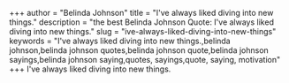 +++
author = "Belinda Johnson"
title = "I've always liked diving into new things."
description = "the best Belinda Johnson Quote: I've always liked diving into new things."
slug = "ive-always-liked-diving-into-new-things"
keywords = "I've always liked diving into new things.,belinda johnson,belinda johnson quotes,belinda johnson quote,belinda johnson sayings,belinda johnson saying,quotes, sayings,quote, saying, motivation"
+++
I've always liked diving into new things.
